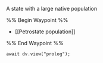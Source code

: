 A state with a large native population

%% Begin Waypoint %%
- [[Petrostate population]]

%% End Waypoint %%

```dataviewjs
await dv.view("prolog");
```